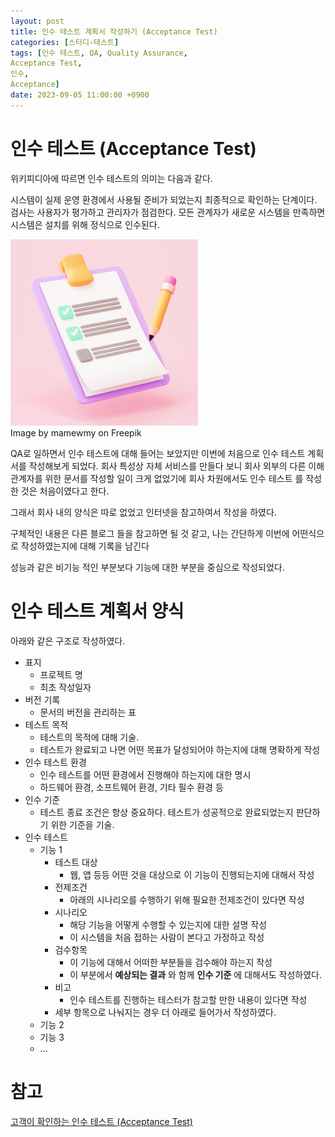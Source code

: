 ```yaml
---
layout: post
title: 인수 테스트 계획서 작성하기 (Acceptance Test)
categories: [스터디-테스트]
tags: [인수 테스트, QA, Quality Assurance,
Acceptance Test,
인수,
Acceptance]
date: 2023-09-05 11:00:00 +0900
---
```


# 인수 테스트 (Acceptance Test)

위키피디아에 따르면 인수 테스트의 의미는 다음과 같다.

시스템이 실제 운영 환경에서 사용될 준비가 되었는지 최종적으로 확인하는 단계이다.
검사는 사용자가 평가하고 관리자가 점검한다.
모든 관계자가 새로운 시스템을 만족하면 시스템은 설치를 위해 정식으로 인수된다.

![checklist](/assets/images/2023-09-05-인수-테스트-계획서-작성하기/image1.png)  
Image by mamewmy on Freepik

QA로 일하면서 인수 테스트에 대해 들어는 보았지만 이번에 처음으로 인수 테스트 계획서를 작성해보게 되었다.
회사 특성상 자체 서비스를 만들다 보니 회사 외부의 다른 이해관계자를 위한 문서를 작성할 일이 크게 없었기에 회사 차원에서도 인수 테스트 를 작성한 것은 처음이였다고 한다.

그래서 회사 내의 양식은 따로 없었고 인터넷을 참고하여서 작성을 하였다.

구체적인 내용은 다른 블로그 들을 참고하면 될 것 같고,
나는 간단하게 이번에 어떤식으로 작성하였는지에 대해 기록을 남긴다

성능과 같은 비기능 적인 부분보다 기능에 대한 부분을 중심으로 작성되었다.

# 인수 테스트 계획서 양식

아래와 같은 구조로 작성하였다.

- 표지
  - 프로젝트 명
  - 최초 작성일자
- 버전 기록
  - 문서의 버전을 관리하는 표
- 테스트 목적
  - 테스트의 목적에 대해 기술.
  - 테스트가 완료되고 나면 어떤 목표가 달성되어야 하는지에 대해 명확하게 작성
- 인수 테스트 환경
  - 인수 테스트를 어떤 환경에서 진행해야 하는지에 대한 명시
  - 하드웨어 환경, 소프트웨어 환경, 기타 필수 환경 등
- 인수 기준
  - 테스트 종료 조건은 항상 중요하다. 테스트가 성공적으로 완료되었는지 판단하기 위한 기준을 기술.
- 인수 테스트
  - 기능 1
    - 테스트 대상
      - 웹, 앱 등등 어떤 것을 대상으로 이 기능이 진행되는지에 대해서 작성
    - 전제조건
      - 아래의 시나리오를 수행하기 위해 필요한 전제조건이 있다면 작성
    - 시나리오
      - 해당 기능을 어떻게 수행할 수 있는지에 대한 설명 작성
      - 이 시스템을 처음 접하는 사람이 본다고 가정하고 작성
    - 검수항목
      - 이 기능에 대해서 어떠한 부분들을 검수해야 하는지 작성
      - 이 부분에서 **예상되는 결과** 와 함께 **인수 기준** 에 대해서도 작성하였다.
    - 비고
      - 인수 테스트를 진행하는 테스터가 참고할 만한 내용이 있다면 작성
    - 세부 항목으로 나눠지는 경우 더 아래로 들어가서 작성하였다.
  - 기능 2
  - 기능 3
  - ...

# 참고

[고객이 확인하는 인수 테스트 (Acceptance Test)](https://needjarvis.tistory.com/446 "고객이 확인하는 인수 테스트 (Acceptance Test)")
